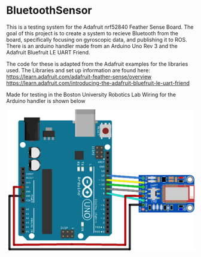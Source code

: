# BluetoothSensor

This is a testing system for the Adafruit nrf52840 Feather Sense Board.
The goal of this project is to create a system to recieve Bluetooth from the board,
specifically focusing on gyroscopic data, and publishing it to ROS.
There is an arduino handler made from an Arduino Uno Rev 3 and the Adafruit 
Bluefruit LE UART Friend. 

The code for these is adapted from the Adafruit examples for the libraries used. 
The Libraries and set up information are found here:
https://learn.adafruit.com/adafruit-feather-sense/overview
https://learn.adafruit.com/introducing-the-adafruit-bluefruit-le-uart-friend

Made for testing in the Boston University Robotics Lab
Wiring for the Arduino handler is shown below

![alt text](https://github.com/Carter-eng/BluetoothSensor/blob/main/adafruit_products_UARTFriend_bb.png)
